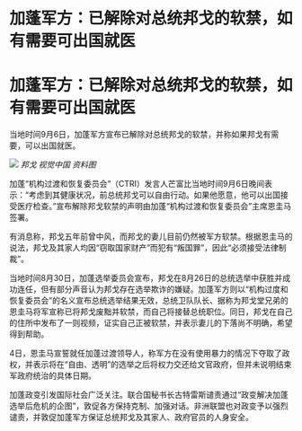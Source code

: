 # 加蓬军方：已解除对总统邦戈的软禁，如有需要可出国就医

# 加蓬军方：已解除对总统邦戈的软禁，如有需要可出国就医

当地时间9月6日，加蓬军方宣布已解除对总统邦戈的软禁，并称如果邦戈有需要，可以出国就医。

![](https://inews.gtimg.com/om_bt/OMaq5L3g64INzkyXBlGGwtX8EdAMMipe4Rpa5qlXx56qEAA/1000)
_邦戈 视觉中国 资料图_

加蓬“机构过渡和恢复委员会”（CTRI）发言人芒富比当地时间9月6日晚间表示：“考虑到其健康状况，前总统邦戈可以自由行动。如果他愿意，他可以出国接受医疗检查。”宣布解除邦戈软禁的声明由加蓬“机构过渡和恢复委员会”主席恩圭马签署。

有消息称，邦戈五年前曾中风，而邦戈的妻儿目前仍然被军方软禁。根据恩圭马的说法，邦戈及其家人均因“窃取国家财产”而犯有“叛国罪”，因此“必须接受法律制裁”。

当地时间8月30日，加蓬选举委员会宣布，邦戈在8月26日的总统选举中获胜并成功连任，但有部分声音认为邦戈存在选举欺诈的嫌疑。加蓬军方则以“机构过度和恢复委员会”的名义宣布总统选举结果无效，总统卫队队长、据称为邦戈堂兄弟的恩圭马将军宣称已将邦戈废黜并软禁，而自己将接替总统职位。同日，邦戈在自己的住所中发布了一则视频，证实自己正被软禁，并表示妻儿的下落尚不明确，希望得到帮助。

4日，恩圭马宣誓就任加蓬过渡领导人，称军方在没有使用暴力的情况下夺取了政权，并表示将在“自由、透明”的选举之后将权力交还给文官政府，但并未说明结束军政府统治的具体日期。

加蓬政变引发国际社会广泛关注。联合国秘书长古特雷斯谴责通过“政变解决加蓬选举后危机的企图”，敦促各方保持克制、加强对话。非洲联盟也对政变予以强烈谴责，并敦促加蓬军方保证总统邦戈及其家人、政府官员的人身安全。

